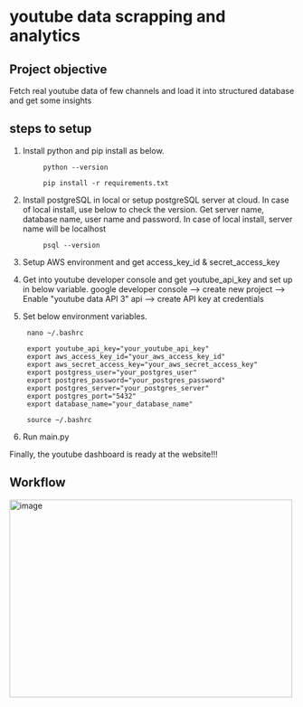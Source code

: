 # youtube data scrapping and analytics

## Project objective
Fetch real youtube data of few channels and load it into structured database and get some insights


## steps to setup

1. Install python and pip install as below.

            python --version

            pip install -r requirements.txt

2. Install postgreSQL in local or setup postgreSQL server at cloud. In case of local install, use below to check the version. 
Get server name, database name, user name and password. In case of local install, server name will be localhost

            psql --version

3. Setup AWS environment and get access_key_id & secret_access_key


4. Get into youtube developer console and get youtube_api_key and set up in below variable.
google developer console --> create new project --> Enable "youtube data API 3" api --> create API key at credentials


5. Set below environment variables. 

        nano ~/.bashrc

        export youtube_api_key="your_youtube_api_key"
        export aws_access_key_id="your_aws_access_key_id"
        export aws_secret_access_key="your_aws_secret_access_key"
        export postgress_user="your_postgres_user"
        export postgres_password="your_postgres_password"
        export postgres_server="your_postgres_server"
        export postgres_port="5432"
        export database_name="your_database_name"

        source ~/.bashrc

6. Run main.py

Finally, the youtube dashboard is ready at the website!!!


## Workflow
<img width="500" height="350" alt="image" src="https://github.com/user-attachments/assets/4d0660af-4d4d-40f3-8604-261b49cbfe53" />





